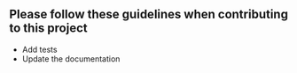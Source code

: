 ## Please follow these guidelines when contributing to this project

- Add tests
- Update the documentation